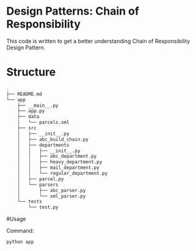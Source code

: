 # Design Patterns: Chain of Responsibility

This code is written to get a better understanding Chain of Responsibility Design Pattern.

# Structure
```bash
.
├── README.md
└── app
    ├── __main__.py
    ├── app.py
    ├── data
    │   └── parcels.xml
    ├── src
    │   ├── __init__.py
    │   ├── abc_build_chain.py
    │   ├── departments
    │   │   ├── __init__.py
    │   │   ├── abc_department.py
    │   │   ├── heavy_department.py
    │   │   ├── mail_department.py
    │   │   └── regular_department.py
    │   ├── parcel.py
    │   └── parsers
    │       ├── abc_parser.py
    │       └── xml_parser.py
    └── tests
        └── test.py
```

#Usage 

Command: 
```bash
python app
```

